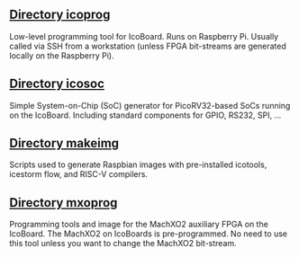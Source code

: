 
[Directory icoprog](icoprog/)
-----------------------------

Low-level programming tool for IcoBoard. Runs on Raspberry Pi. Usually called
via SSH from a workstation (unless FPGA bit-streams are generated locally on
the Raspberry Pi).

[Directory icosoc](icosoc/)
---------------------------

Simple System-on-Chip (SoC) generator for PicoRV32-based SoCs running on the
IcoBoard. Including standard components for GPIO, RS232, SPI, ...

[Directory makeimg](makeimg/)
-----------------------------

Scripts used to generate Raspbian images with pre-installed icotools, icestorm
flow, and RISC-V compilers.

[Directory mxoprog](mxoprog/)
-----------------------------

Programming tools and image for the MachXO2 auxiliary FPGA on the IcoBoard.
The MachXO2 on IcoBoards is pre-programmed. No need to use this tool unless
you want to change the MachXO2 bit-stream.

